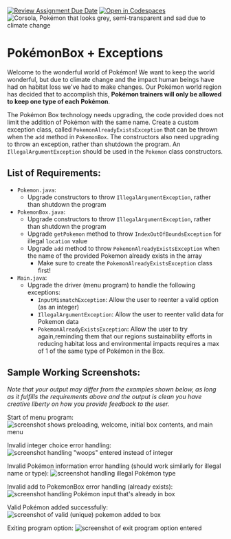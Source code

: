 [![Review Assignment Due Date](https://classroom.github.com/assets/deadline-readme-button-22041afd0340ce965d47ae6ef1cefeee28c7c493a6346c4f15d667ab976d596c.svg)](https://classroom.github.com/a/pTqFesNy)
[![Open in Codespaces](https://classroom.github.com/assets/launch-codespace-2972f46106e565e64193e422d61a12cf1da4916b45550586e14ef0a7c637dd04.svg)](https://classroom.github.com/open-in-codespaces?assignment_repo_id=18567340)
![Corsola, Pokémon that looks grey, semi-transparent and sad due to climate change](https://i.imgur.com/s2UcGQ9.png)

# **PokémonBox + Exceptions**
Welcome to the wonderful world of Pokémon! We want to keep the world wonderful, but due to climate change and the impact human beings have had on habitat loss we've had to make changes. Our Pokémon world region has decided that to accomplish this, **Pokémon trainers will only be allowed to keep one type of each Pokémon**.

The Pokémon Box technology needs upgrading, the code provided does not limit the addition of Pokémon with the same name. Create a custom exception class, called `PokemonAlreadyExistsException` that can be thrown when the `add` method in `PokemonBox`. The constructors also need upgrading to throw an exception, rather than shutdown the program. An `IllegalArgumentException` should be used in the `Pokemon` class constructors.


## **List of Requirements:**
- `Pokemon.java`:
  - Upgrade constructors to throw `IllegalArgumentException`, rather than shutdown the program
- `PokemonBox.java`:
  - Upgrade constructors to throw `IllegalArgumentException`, rather than shutdown the program
  - Upgrade `getPokemon` method to throw `IndexOutOfBoundsException` for illegal `location` value
  - Upgrade `add` method to throw `PokemonAlreadyExistsException` when the name of the provided Pokemon already exists in the array
    - Make sure to create the `PokemonAlreadyExistsException` class first!
- `Main.java`:
  - Upgrade the driver (menu program) to handle the following exceptions:
    - `InputMismatchException`: Allow the user to reenter a valid option (as an integer)
    - `IllegalArgumentException`: Allow the user to reenter valid data for Pokemon data
    - `PokemonAlreadyExistsException`: Allow the user to try again,reminding them that our regions sustainability efforts in reducing habitat loss and environmental impacts requires a max of 1 of the same type of Pokémon in the Box.

## **Sample Working Screenshots:**
*Note that your output may differ from the examples shown below, as long as it fulfills the requirements above and the output is clean you have creative liberty on how you provide feedback to the user.*


Start of menu program:
![screenshot shows preloading, welcome, initial box contents, and main menu](https://i.imgur.com/6lmMVtu.png)

Invalid integer choice error handling:
![screenshot handling "woops" entered instead of integer](https://i.imgur.com/cuq1gGy.png)

Invalid Pokémon information error handling (should work similarly for illegal name or type):
![screenshot handling illegal Pokémon type](https://i.imgur.com/lQIgHv9.png)

Invalid add to PokemonBox error handling (already exists):
![screenshot handling Pokémon input that's already in box](https://i.imgur.com/OwH1pgB.png)

Valid Pokémon added successfully:
![screenshot of valid (unique) pokemon added to box](https://i.imgur.com/ZaKba2H.png)

Exiting program option:
![screenshot of exit program option entered](https://i.imgur.com/fLQbFtd.png)